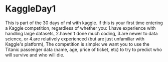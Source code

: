 # KaggleDay1
This is part of the 30 days of ml with kaggle.
 if this is your first time entering a Kaggle competition, regardless of whether you:
  1.have experience with handling large datasets,
  2.haven't done much coding,
  3.are newer to data science, or
  4.are relatively experienced (but are just unfamiliar with Kaggle's platform),
The competition is simple: we want you to use the Titanic passenger data (name, age, price of ticket, etc) to try to predict who will survive and who will die.
